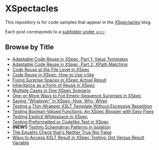 # XSpectacles
This repository is for code samples that appear in the [XSpectacles](https://medium.com/@xspectacles/) blog.

Each post corresponds to a [subfolder under `src/`](https://github.com/galtm/xspectacles/tree/main/src).

## Browse by Title

* [Adaptable Code Reuse in XSpec, Part 1: Value Templates](https://github.com/galtm/xspectacles/tree/main/src/code-reuse-adaptable-part1)
* [Adaptable Code Reuse in XSpec, Part 2: XPath Matching](https://github.com/galtm/xspectacles/tree/main/src/code-reuse-adaptable-part2)
* [Code Reuse at the File Level in XSpec](https://github.com/galtm/xspectacles/tree/main/src/code-reuse-file-level)
* [Code Reuse in XSpec: How to Use x:like](https://github.com/galtm/xspectacles/tree/main/src/code-reuse)
* [Fixing Surprise Spaces in XSpec Actual Result](https://github.com/galtm/xspectacles/tree/main/src/space-actual)
* [Inheritance as a Form of Reuse in XSpec](https://github.com/galtm/xspectacles/tree/main/src/code-reuse-call)
* [Multiple Cases in One XSpec Scenario](https://github.com/galtm/xspectacles/tree/main/src/context-sequence)
* [One-or-More Ways to Foil Empty-Sequence Surprises in XSpec](https://github.com/galtm/xspectacles/tree/main/src/one-or-more)
* [Saying "Whatever" in XSpec: How, Why, When](https://github.com/galtm/xspectacles/tree/main/src/three-dots)
* [Testing a Thin-Wrapper XSLT Template Without Excessive Repetition](https://github.com/galtm/xspectacles/tree/main/src/similar-code-wrapper)
* [Testing Boolean-Valued Functions: An XSpec Blooper with Easy Fixes](https://github.com/galtm/xspectacles/tree/main/src/boolean-fcn)
* [Testing Explicit Whitespace in XSpec](https://github.com/galtm/xspectacles/tree/main/src/space-explicit)
* [Testing Preformatted or Codelike Text in XSpec](https://github.com/galtm/xspectacles/tree/main/src/space-preformatted)
* **(NEW!)** [Testing Schematron Patterns in Isolation](https://medium.com/@xspectacles/testing-schematron-patterns-in-isolation-06ee5e28a71f)
* [The Equality Check that's Neither True Nor False](https://github.com/galtm/xspectacles/tree/main/src/non-boolean-eq)
* [Ways to Access XSLT Result in XSpec Testing: Dot Versus Result Variable](https://github.com/galtm/xspectacles/tree/main/src/dot-versus-result)
